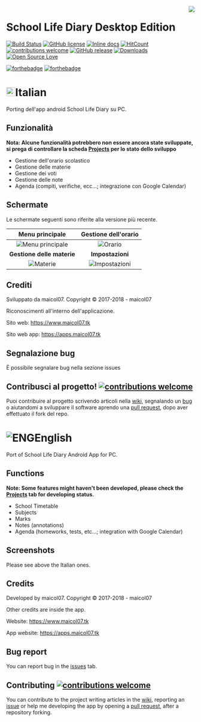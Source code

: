 <img src="https://apps.maicol07.tk/app/sld/img/ic_launcher.png" align="right" />

# School Life Diary Desktop Edition
[![Build Status](https://travis-ci.org/maicol07/school_life_diary_desktop_edition.svg?branch=master)](https://travis-ci.org/maicol07/school_life_diary_desktop_edition)
[![GitHub license](https://img.shields.io/github/license/maicol07/school_life_diary_pc.svg)](https://github.com/maicol07/school_life_diary_pc/blob/master/LICENSE)
[![Inline docs](http://inch-ci.org/github/maicol07/school_life_diary_pc.svg?branch=master)](http://inch-ci.org/github/maicol07/school_life_diary_pc)
[![HitCount](http://hits.dwyl.io/maicol07/school_life_diary_pc.svg)](http://hits.dwyl.io/maicol07/school_life_diary_pc)
[![contributions welcome](https://img.shields.io/badge/contributions-welcome-brightgreen.svg?style=flat)](https://github.com/maicol07/school_life_diary_pc/issues)
[![GitHub release](https://img.shields.io/github/release/maicol07/school_life_diary_pc/all.svg)](https://github.com/maicol07/school_life_diary_pc/releases/)
[![Downloads](https://img.shields.io/github/downloads/maicol07/school_life_diary_pc/total.svg)](https://github.com/maicol07/school_life_diary_pc/releases/)
[![Open Source Love](https://badges.frapsoft.com/os/v1/open-source.png?v=103)](https://github.com/maicol07/school_life_diary_pc)

[![forthebadge](http://forthebadge.com/images/badges/made-with-python.svg)](http://forthebadge.com)
[![forthebadge](http://forthebadge.com/images/badges/built-with-love.svg)](http://forthebadge.com)

# <img src="https://i.imgur.com/ji5wfIj.png" alt="ITA" weight=24 height=24></img>Italian
Porting dell'app android School Life Diary su PC.
## Funzionalità
<b>Nota: Alcune funzionalità potrebbero non essere ancora state sviluppate, si prega di controllare la scheda [Projects](https://github.com/maicol07/school_life_diary_pc/projects) per lo stato dello sviluppo</b>
- Gestione dell'orario scolastico
- Gestione delle materie
- Gestione dei voti
- Gestione delle note
- Agenda (compiti, verifiche, ecc...; integrazione con Google Calendar)
## Schermate
Le schermate seguenti sono riferite alla versione più recente.

Menu principale            |  Gestione dell'orario
:-------------------------:|:-------------------------:
<img src="https://apps.maicol07.tk/wp-content/uploads/2017/03/sld_screen_1-1.png" alt="Menu principale"/>  |  <img src="https://apps.maicol07.tk/wp-content/uploads/2017/03/sld_screen_3-1.png" alt="Orario" />  
**Gestione delle materie**          |  **Impostazioni**
<img src="https://apps.maicol07.tk/wp-content/uploads/2017/03/sld_screen_4.png" alt="Materie" /> | <img src="https://apps.maicol07.tk/wp-content/uploads/2017/03/sld_screen_4-1.png" alt="Impostazioni" />

## Crediti
Sviluppato da maicol07. Copyright © 2017-2018 - maicol07

Riconoscimenti all'interno dell'applicazione.

Sito web: https://www.maicol07.tk

Sito web app: https://apps.maicol07.tk
## Segnalazione bug
È possibile segnalare bug nella sezione issues
## Contribusci al progetto! [![contributions welcome](https://img.shields.io/badge/contributions-welcome-brightgreen.svg?style=flat)](https://github.com/maicol07/school_life_diary_pc/issues)
Puoi contribuire al progetto scrivendo articoli nella [wiki](https://github.com/maicol07/school_life_diary_pc/wiki), segnalando un [bug](https://github.com/maicol07/school_life_diary_pc/issues) o aiutandomi a sviluppare il software aprendo una [pull request](https://github.com/maicol07/school_life_diary_pc/pulls), dopo aver effettuato il fork del repo.

# <img src="http://www.myiconfinder.com/uploads/iconsets/24-24-5a4e6b31d441c44062c0fa1b34035a27.png" alt="ENG"></img>English
Port of School Life Diary Android App for PC.
## Functions
<b>Note: Some features might haven't been developed, please check the [Projects](https://github.com/maicol07/school_life_diary_pc/projects) tab for developing status.</b>
- School Timetable
- Subjects
- Marks
- Notes (annotations)
- Agenda (homeworks, tests, etc...; integration with Google Calendar)
## Screenshots
Please see above the Italian ones.
## Credits
Developed by maicol07. Copyright © 2017-2018 - maicol07

Other credits are inside the app.

Website: https://www.maicol07.tk

App website: https://apps.maicol07.tk
## Bug report
You can report bug in the [issues](https://github.com/maicol07/school_life_diary_pc/issues) tab.
## Contributing [![contributions welcome](https://img.shields.io/badge/contributions-welcome-brightgreen.svg?style=flat)](https://github.com/maicol07/school_life_diary_pc/issues)
You can contribute to the project writing articles in the [wiki](https://github.com/maicol07/school_life_diary_pc/wiki), reporting an [issue](https://github.com/maicol07/school_life_diary_pc/issues) or help me developing the app by opening a [pull request](https://github.com/maicol07/school_life_diary_pc/pulls), after a repository forking.
